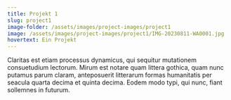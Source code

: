 ```yaml
---
title: Projekt 1
slug: project1
image-folder: /assets/images/project-images/project1
image: /assets/images/project-images/project1/IMG-20230811-WA0001.jpg
hovertext: Ein Projekt
---
```

Claritas est etiam processus dynamicus, qui sequitur mutationem consuetudium lectorum. Mirum est notare quam littera gothica, quam nunc putamus parum claram, anteposuerit litterarum formas humanitatis per seacula quarta decima et quinta decima. Eodem modo typi, qui nunc, fiant sollemnes in futurum.
